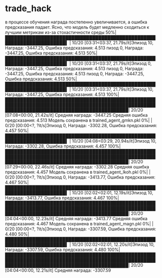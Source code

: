 # trade_hack
в процессе обучения награда постепенно увеличивается, а ошибка предсказания падает. Ясно, что модель будет медленно сходиться к лучшим метрикам из-за стохастичности среды
50%|██████████████████████████████████████████████████████████████████████▌                                                                      | 10/20 [03:31<03:37, 21.79s/it]Эпизод 10, Награда: -3447.25, Ошибка предсказания: 4.513
пизод 0, Награда: -3447.25, Ошибка предсказания: 4.513
 50%|██████████████████████████████████████████████████████████████████████▌                                                                      | 10/20 [03:31<03:37, 21.79s/it]Эпизод 0, Награда: -3447.25, Ошибка предсказания: 4.513
пизод 0, Награда: -3447.25, Ошибка предсказания: 4.513
пизод 0, Награда: -3447.25, Ошибка предсказания: 4.513
 50%|██████████████████████████████████████████████████████████████████████▌                                                                      | 10/20 [03:31<03:37, 21.79s/it]Эпизод 10, Награда: -3447.25, Ошибка предсказания: 4.513
100%|█████████████████████████████████████████████████████████████████████████████████████████████████████████████████████████████████████████████| 20/20 [07:08<00:00, 21.42s/it] 
Средняя награда: -3447.25
Средняя ошибка предсказания: 4.513
Модель сохранена в trained_agent_gmkn.pkl
  0%|                                                                                                                                                      | 0/20 [00:00<?, ?it/s]Эпизод 0, Награда: -3302.28, Ошибка предсказания: 4.457
 50%|██████████████████████████████████████████████████████████████████████▌                                                                      | 10/20 [04:08<03:29, 20.94s/it]Эпизод 10, Награда: -3302.28, Ошибка предсказания: 4.457
100%|█████████████████████████████████████████████████████████████████████████████████████████████████████████████████████████████████████████████| 20/20 [07:29<00:00, 22.46s/it] 
Средняя награда: -3302.28
Средняя ошибка предсказания: 4.457
Модель сохранена в trained_agent_lkoh.pkl
  0%|                                                                                                                                                      | 0/20 [00:00<?, ?it/s]Эпизод 0, Награда: -3413.77, Ошибка предсказания: 4.467
 50%|██████████████████████████████████████████████████████████████████████▌                                                                      | 10/20 [02:02<02:01, 12.19s/it]Эпизод 10, Награда: -3413.77, Ошибка предсказания: 4.467
100%|█████████████████████████████████████████████████████████████████████████████████████████████████████████████████████████████████████████████| 20/20 [04:04<00:00, 12.23s/it]
Средняя награда: -3413.77
Средняя ошибка предсказания: 4.467
Модель сохранена в trained_agent_magn.pkl
  0%|                                                                                                                                                      | 0/20 [00:00<?, ?it/s]Эпизод 0, Награда: -3307.59, Ошибка предсказания: 4.480
 50%|██████████████████████████████████████████████████████████████████████▌                                                                      | 10/20 [02:02<02:01, 12.20s/it]Эпизод 10, Награда: -3307.59, Ошибка предсказания: 4.480
100%|█████████████████████████████████████████████████████████████████████████████████████████████████████████████████████████████████████████████| 20/20 [04:04<00:00, 12.21s/it]
Средняя награда: -3307.59
